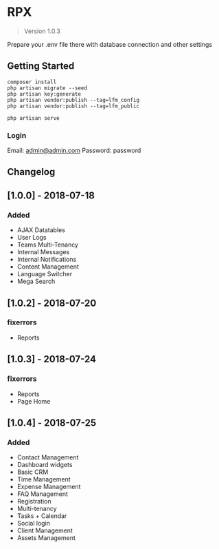 # RPX
> Version 1.0.3

Prepare your .env file there with database connection and other settings

## Getting Started

```
composer install
php artisan migrate --seed
php artisan key:generate
php artisan vendor:publish --tag=lfm_config
php artisan vendor:publish --tag=lfm_public
```

```
php artisan serve
```

### Login

Email: admin@admin.com
Password: password

## Changelog

## [1.0.0] - 2018-07-18
### Added

- AJAX Datatables
- User Logs
- Teams Multi-Tenancy
- Internal Messages
- Internal Notifications
- Content Management
- Language Switcher
- Mega Search

## [1.0.2] - 2018-07-20
### fixerrors

- Reports

## [1.0.3] - 2018-07-24
### fixerrors

- Reports
- Page Home

## [1.0.4] - 2018-07-25
### Added

- Contact Management
- Dashboard widgets
- Basic CRM
- Time Management
- Expense Management
- FAQ Management
- Registration
- Multi-tenancy
- Tasks + Calendar
- Social login
- Client Management
- Assets Management